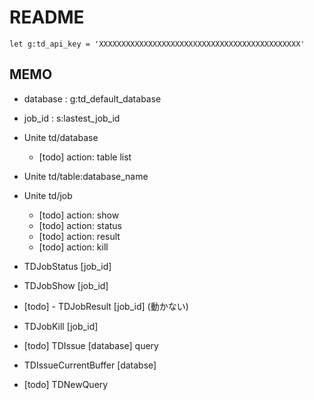 README
======

```vim
let g:td_api_key = 'XXXXXXXXXXXXXXXXXXXXXXXXXXXXXXXXXXXXXXXXXXXXX'
```

MEMO
----

* database : g:td_default_database
* job_id : s:lastest_job_id

* Unite td/database
  + [todo] action: table list
* Unite td/table:database_name

* Unite td/job
  + [todo] action: show
  + [todo] action: status
  + [todo] action: result
  + [todo] action: kill

* TDJobStatus [job_id]
* TDJobShow [job_id]
* [todo] - TDJobResult [job_id]  (動かない)
* TDJobKill [job_id]

* [todo] TDIssue [database] query
* TDIssueCurrentBuffer [databse]

* [todo] TDNewQuery
